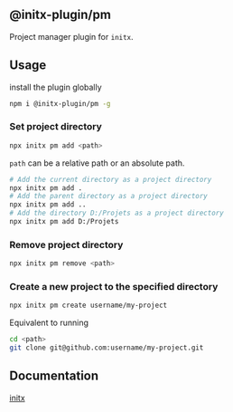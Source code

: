 ## @initx-plugin/pm

Project manager plugin for `initx`.

## Usage

install the plugin globally

```bash
npm i @initx-plugin/pm -g
```

### Set project directory

```bash
npx initx pm add <path>
```

`path` can be a relative path or an absolute path.

```bash
# Add the current directory as a project directory
npx initx pm add .
# Add the parent directory as a project directory
npx initx pm add ..
# Add the directory D:/Projets as a project directory
npx initx pm add D:/Projets
```

### Remove project directory

```bash
npx initx pm remove <path>
```

### Create a new project to the specified directory

```bash
npx initx pm create username/my-project
```

Equivalent to running

```bash
cd <path>
git clone git@github.com:username/my-project.git
```

## Documentation

[initx](https://github.com/initx-collective/initx)
